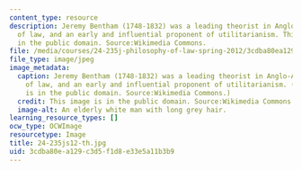 ```yaml
---
content_type: resource
description: Jeremy Bentham (1748-1832) was a leading theorist in Anglo-American philosophy
  of law, and an early and influential proponent of utilitarianism. This image is
  in the public domain. Source:Wikimedia Commons.
file: /media/courses/24-235j-philosophy-of-law-spring-2012/3cdba80ea129c3d5f1d8e33e5a11b3b9_24-235js12-th.jpg
file_type: image/jpeg
image_metadata:
  caption: Jeremy Bentham (1748-1832) was a leading theorist in Anglo-American philosophy
    of law, and an early and influential proponent of utilitarianism. (This [image](http://commons.wikimedia.org/wiki/File:Jeremy_Bentham_by_Henry_William_Pickersgill_detail.jpg)
    is in the public domain. Source:Wikimedia Commons.)
  credit: This image is in the public domain. Source:Wikimedia Commons.
  image-alt: An elderly white man with long grey hair.
learning_resource_types: []
ocw_type: OCWImage
resourcetype: Image
title: 24-235js12-th.jpg
uid: 3cdba80e-a129-c3d5-f1d8-e33e5a11b3b9
---
```

